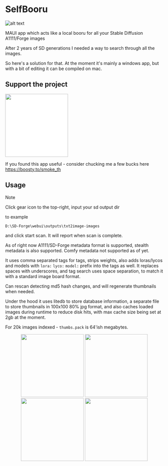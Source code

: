 # SelfBooru
![alt text](Resources/AppIcon/selfbooru2.scale-400.png "SelfBooru Logo")

MAUI app which acts like a local booru for all your Stable Diffusion A1111/Forge images

After 2 years of SD generations I needed a way to search through all the images. 

So here's a solution for that. At the moment it's mainly a windows app, 
but with a bit of editing it can be compiled on mac. 

## Support the project
<p align="left">
  <img style="background-color: rgb(255,255,255);" width="200" height="auto" as src="https://upload.wikimedia.org/wikipedia/commons/9/92/Boosty_logo.svg"/>
</p>

If you found this app useful - consider chucking me a few bucks here
 https://boosty.to/smoke_th

## Usage
> [!NOTE]  
> Click gear icon to the top-right, input your sd output dir 
>
> to example
>
>`D:\SD-Forge\webui\outputs\txt2image-images` 
>
> and click start scan. It will report when scan is complete.

As of right now A1111/SD-Forge metadata format is supported, 
stealth metadata is also supported. Comfy metadata not supported as of yet.

It uses comma separated tags for tags, 
strips weights, also adds loras/lycos and models with `lora:` `lyco:` `model:` prefix into the tags as well.
It replaces spaces with underscores, and tag search uses space separation, to match it
with a standard image board format. 

Can rescan detecting md5 hash changes, and will regenerate thumbnails when needed.

Under the hood it uses litedb to store database information, 
a separate file to store thumbnails in 100x100 80% jpg format, 
and also caches loaded images during runtime to reduce disk hits, 
with max cache size being set at 2gb at the moment.

For 20k images indexed - `thumbs.pack` is 64'ish megabytes. 


<p align="center">
  <img width="200" height="auto" as src="Screenshots/scr1.png"/>
  <img width="200" height="auto" as src="Screenshots/scr2.png"/>
  <img width="200" height="auto" as src="Screenshots/scr3.png"/>
  <img width="200" height="auto" as src="Screenshots/scr4.png"/>
</p>